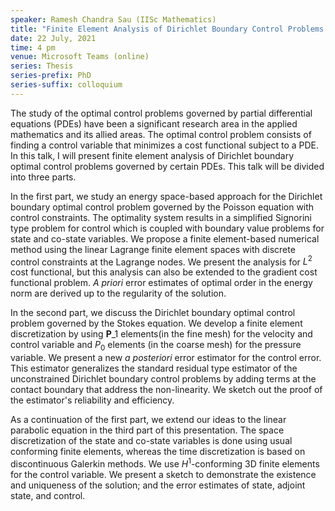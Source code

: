 ```yaml
---
speaker: Ramesh Chandra Sau (IISc Mathematics)
title: "Finite Element Analysis of Dirichlet Boundary Control Problems Governed by Certain PDEs"
date: 22 July, 2021
time: 4 pm
venue: Microsoft Teams (online)
series: Thesis
series-prefix: PhD
series-suffix: colloquium
---
```


The study of the optimal control problems governed by partial differential equations (PDEs) have
been a significant research area in the applied mathematics and its allied areas. The optimal
control problem consists of finding a control variable that minimizes a cost functional subject
to a PDE. In this talk, I will present finite element analysis of Dirichlet boundary optimal
control problems governed by certain PDEs. This talk will be divided into three parts.

In the first part, we study an energy space-based approach for the Dirichlet boundary optimal
control problem governed by the Poisson equation with control constraints. The optimality system
results in a simplified Signorini type problem for control which is coupled with boundary value
problems for state and co-state variables. We propose a finite element-based numerical method using
the linear Lagrange finite element spaces with discrete control constraints at the Lagrange nodes.
We present the analysis for $L^2$ cost functional, but this analysis can also be extended to the
gradient cost functional problem. _A priori_ error estimates of optimal order in the energy
norm are derived up to the regularity of the solution.

In the second part, we discuss the Dirichlet boundary optimal control problem governed by the Stokes
equation. We develop a finite element discretization by using $\mathbf{P}\_1$ elements(in the fine mesh)
for the velocity and control variable and $P_0$ elements (in the coarse mesh) for the pressure variable.
We present a new _a posteriori_ error estimator for the control error. This estimator generalizes
the standard residual type estimator of the unconstrained Dirichlet boundary control problems by adding
terms at the contact boundary that address the non-linearity. We sketch out the proof of the estimator's
reliability and efficiency.

As a continuation of the first part, we extend our ideas to the linear parabolic equation in the
third part of this presentation.  The space discretization of the state and co-state variables is
done using usual conforming finite elements, whereas the time discretization is based on discontinuous
Galerkin methods. We use  $H^1$-conforming 3D finite elements for the control variable. We present a
sketch to demonstrate the existence and uniqueness of the solution; and the error estimates of state,
adjoint state, and control.

